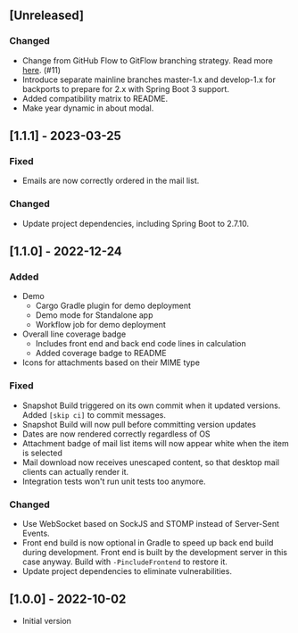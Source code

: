 
## [Unreleased]
### Changed
* Change from GitHub Flow to GitFlow branching strategy. Read more [here](https://www.flagship.io/git-branching-strategies/). (#11)
* Introduce separate mainline branches master-1.x and develop-1.x for backports to prepare for 2.x with Spring Boot 3 support.
* Added compatibility matrix to README.
* Make year dynamic in about modal.

## [1.1.1] - 2023-03-25
### Fixed
* Emails are now correctly ordered in the mail list.

### Changed
* Update project dependencies, including Spring Boot to 2.7.10.

## [1.1.0] - 2022-12-24
### Added
* Demo
  * Cargo Gradle plugin for demo deployment
  * Demo mode for Standalone app
  * Workflow job for demo deployment
* Overall line coverage badge
  * Includes front end and back end code lines in calculation
  * Added coverage badge to README
* Icons for attachments based on their MIME type

### Fixed
* Snapshot Build triggered on its own commit when it updated versions. Added `[skip ci]` to commit messages.
* Snapshot Build will now pull before committing version updates
* Dates are now rendered correctly regardless of OS
* Attachment badge of mail list items will now appear white when the item is selected
* Mail download now receives unescaped content, so that desktop mail clients can actually render it.
* Integration tests won't run unit tests too anymore.

### Changed
* Use WebSocket based on SockJS and STOMP instead of Server-Sent Events.
* Front end build is now optional in Gradle to speed up back end build during development.
Front end is built by the development server in this case anyway. Build with `-PincludeFrontend` to restore it.
* Update project dependencies to eliminate vulnerabilities.

## [1.0.0] - 2022-10-02
* Initial version
